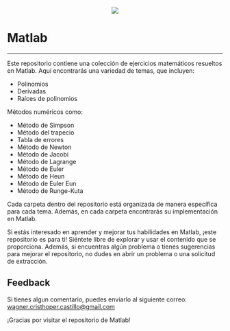 
<p align="center">
  <img src="https://img.icons8.com/fluency/256/matlab.png" />
</p>

# Matlab
----
Este repositorio contiene una colección de ejercicios matemáticos resueltos en Matlab. Aquí encontrarás una variedad de temas, que incluyen:

- Polinomios
- Derivadas
- Raíces de polinomios

Métodos numéricos como: 

- Método de Simpson 
- Método del trapecio
- Tabla de errores 
- Método de Newton
- Método de Jacobi
- Método de Lagrange
- Método de Euler
- Método de Heun
- Método de Euler Eun
- Método de Runge-Kuta

Cada carpeta dentro del repositorio está organizada de manera específica para cada tema. Además, en cada carpeta encontrarás su implementación en Matlab.

Si estás interesado en aprender y mejorar tus habilidades en Matlab, ¡este repositorio es para ti! Siéntete libre de explorar y usar el contenido que se proporciona. Además, si encuentras algún problema o tienes sugerencias para mejorar el repositorio, no dudes en abrir un problema o una solicitud de extracción.

## Feedback

Si tienes algun comentario, puedes enviarlo al siguiente correo: wagner.cristhoper.castillo@gmail.com

¡Gracias por visitar el repositorio de Matlab!